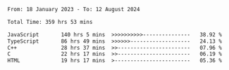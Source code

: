 <!-- ![GitHub metrics](https://metrics.lecoq.io/i-ice-bear) -->  

<!--START_SECTION:waka-->

```txt
From: 18 January 2023 - To: 12 August 2024

Total Time: 359 hrs 53 mins

JavaScript       140 hrs 5 mins  >>>>>>>>>>---------------   38.92 %
TypeScript       86 hrs 49 mins  >>>>>>-------------------   24.13 %
C++              28 hrs 37 mins  >>-----------------------   07.96 %
C                22 hrs 17 mins  >>-----------------------   06.19 %
HTML             19 hrs 17 mins  >------------------------   05.36 %
```

<!--END_SECTION:waka-->
###
